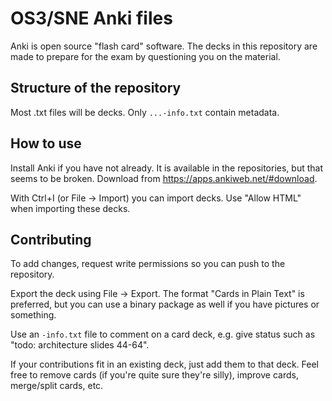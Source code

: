 # OS3/SNE Anki files

Anki is open source "flash card" software. The decks in this repository are
made to prepare for the exam by questioning you on the material.

## Structure of the repository

Most .txt files will be decks. Only `...-info.txt` contain metadata.

## How to use

Install Anki if you have not already. It is available in the repositories,
but that seems to be broken. Download from <https://apps.ankiweb.net/#download>.

With Ctrl+I (or File -> Import) you can import decks. Use "Allow HTML" when
importing these decks.


## Contributing

To add changes, request write permissions so you can push to the repository.

Export the deck using File -> Export. The format "Cards in Plain Text" is
preferred, but you can use a binary package as well if you have pictures or
something.

Use an `-info.txt` file to comment on a card deck, e.g. give status such as
"todo: architecture slides 44-64".

If your contributions fit in an existing deck, just add them to that deck. Feel
free to remove cards (if you're quite sure they're silly), improve cards,
merge/split cards, etc.

